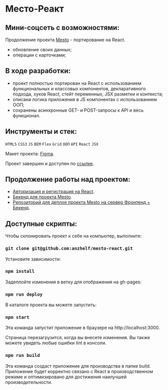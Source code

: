 # Место-Реакт

## Мини-соцсеть с возможностями:

Продолжение проекта [Mesto](https://github.com/anzhelf/mesto) - портирование на React.

- обновление своих данных;
- операции с карточками;

## В ходе разработки:

- проект полностью портирован на React с использованием функциональных и классовых компонентов, декларативного подхода, хуков React, стейт переменных, JSX разметки и контекста;
- описана логика приложения в JS компонентах с использованием ООП;
- сохранены асинхронные GET- и POST-запросы к API и весь функционал.

## Инструменты и стек:

`HTML5` `CSS3` `JS` `BEM` `Flex` `Grid` `ООП` `API` `React` `JSX`

Макет проекта: [Figma](https://www.figma.com/file/2cn9N9jSkmxD84oJik7xL7/JavaScript.-Sprint-4?node-id=0%3A1).

Проект завершен и доступен по [ссылке](https://anzhelf.github.io/mesto-react).

## Продолжение работы над проектом:

- [Авторизация и регистрация на React](https://github.com/anzhelf/react-mesto-auth).
- [Бекенд для проекта Mesto](https://github.com/anzhelf/express-mesto-gha).
- [Репозиторий для деплоя проекта Mesto на сервер Фронтенд + Бекенд](https://github.com/anzhelf/react-mesto-api-full-gha).

## Доступные скрипты:

Чтобы склонировать проект к себе на компьютер, выполните:

### `git clone git@github.com:anzhelf/mesto-react.git`

Установите зависимости:

### `npm install`

Задеплойте изменения в ветку для отображения на gh-pages:

### `npm run deploy`

В каталоге проекта вы можете запустить:

### `npm start`

Эта команда запустит приложение в браузере на http://localhost:3000.

Страница перезагрузится, когда вы внесете изменения.
Вы также можете увидеть любые ошибки lint в консоли.

### `npm run build`

Эта команда создаст приложение для производства в папке build.
Приложение будет корректно связано с React в производственном режиме и оптимизировано для достижения наилучшей производительности.
